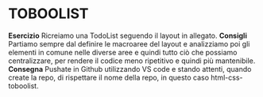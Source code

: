 TOBOOLIST
===


**Esercizio**
Ricreiamo una TodoList seguendo il layout in allegato.
**Consigli**
Partiamo sempre dal definire le macroaree del layout e analizziamo poi gli elementi in comune nelle diverse aree e quindi tutto ciò che possiamo centralizzare, per rendere il codice meno ripetitivo e quindi più mantenibile.
**Consegna**
Pushate in Github utilizzando VS code e stando attenti, quando create la repo, di rispettare il nome della repo, in questo caso html-css-toboolist.